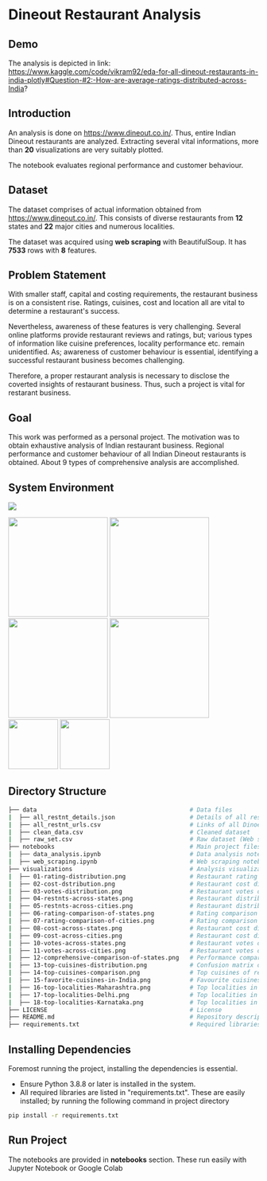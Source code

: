 # Dineout Restaurant Analysis

## Demo
The analysis is depicted in link: https://www.kaggle.com/code/vikram92/eda-for-all-dineout-restaurants-in-india-plotly#Question-#2:-How-are-average-ratings-distributed-across-India?

## Introduction
An analysis is done on https://www.dineout.co.in/. Thus, entire Indian Dineout restaurants are analyzed. Extracting several vital informations, more than **20** visualizations are very suitably plotted.     

The notebook evaluates regional performance and customer behaviour. 

## Dataset
The dataset comprises of actual information obtained from https://www.dineout.co.in/. This consists of diverse restaurants from **12** states and **22** major cities and numerous localities. 

The dataset was acquired using **web scraping** with BeautifulSoup. It has **7533** rows with **8** features.   

## Problem Statement
With smaller staff, capital and costing requirements, the restaurant business is on a consistent rise. Ratings, cuisines, cost and location all are vital to determine a restaurant's success. 

Nevertheless, awareness of these features is very challenging. Several online platforms provide restaurant reviews and ratings, but; various types of information like cuisine preferences, locality performance etc. remain unidentified. As; awareness of customer behaviour is essential, identifying a successful restaurant business becomes challenging. 

Therefore, a proper restaurant analysis is necessary to disclose the coverted insights of restaurant business. Thus, such a project is vital for restarant business. 

## Goal
This work was performed as a personal project. The motivation was to obtain exhaustive analysis of Indian restaurant business. Regional performance and customer behaviour of all Indian Dineout restaurants is obtained. About 9 types of comprehensive analysis are accomplished. 

## System Environment
![](https://forthebadge.com/images/badges/made-with-python.svg)



  [<img target="_blank" src="https://upload.wikimedia.org/wikipedia/commons/e/ed/Pandas_logo.svg" width=200>](https://pandas.pydata.org/)     [<img target="_blank" src="https://upload.wikimedia.org/wikipedia/commons/thumb/3/31/NumPy_logo_2020.svg/512px-NumPy_logo_2020.svg.png" width=200>](https://numpy.org/)     [<img target="_blank" src="https://upload.wikimedia.org/wikipedia/commons/thumb/3/37/Plotly-logo-01-square.png/1200px-Plotly-logo-01-square.png" width=200>](https://plotly.com/)     [<img target="_blank" src="https://funthon.files.wordpress.com/2017/05/bs.png?w=772" width=200>](https://www.crummy.com/software/BeautifulSoup/bs4/doc/)     [<img target="_blank" src="https://docs.python-requests.org/en/v1.1.0/_static/requests-sidebar.png" width=100>](https://docs.python-requests.org/en/latest/)     [<img target="_blank" src="https://miro.medium.com/max/1400/1*QxfkTc6W2v2jpQBo-HBw0g.jpeg" width=100>](https://plotly.com/dash/)                       


## Directory Structure

```bash
├── data                                           # Data files    
|  ├── all_restnt_details.json                     # Details of all restaurants (Web scraping output) 
|  ├── all_restnt_urls.csv                         # Links of all Dinoeut restaurants in India 
|  ├── clean_data.csv                              # Cleaned dataset 
|  ├── raw_set.csv                                 # Raw dataset (Web scraping output)
├── notebooks                                      # Main project files
|  ├── data_analysis.ipynb                         # Data analysis notebook
|  ├── web_scraping.ipynb                          # Web scraping notebook
├── visualizations                                 # Analysis visualizations
|  ├── 01-rating-distribution.png                  # Restaurant rating distribution 
|  ├── 02-cost-dstribution.png                     # Restaurant cost distribution
|  ├── 03-votes-distribution.png                   # Restaurant votes distribution
|  ├── 04-restnts-across-states.png                # Restaurant distribution across Indian states 
|  ├── 05-restnts-across-cities.png                # Restaurant distribution across Indian cities
|  ├── 06-rating-comparison-of-states.png          # Rating comparison of states
|  ├── 07-rating-comparison-of-cities.png          # Rating comparison of cities
|  ├── 08-cost-across-states.png                   # Restaurant cost distribution across states
|  ├── 09-cost-across-cities.png                   # Restaurant cost distribution across cities
|  ├── 10-votes-across-states.png                  # Restaurant votes distribution across states
|  ├── 11-votes-across-cities.png                  # Restaurant votes distribution across cities
|  ├── 12-comprehensive-comparison-of-states.png   # Performance comparison of all states   
|  ├── 13-top-cuisines-distribution.png            # Confusion matrix of XGBClassifier  
|  ├── 14-top-cuisines-comparison.png              # Top cuisines of respective states
|  ├── 15-favorite-cuisines-in-India.png           # Favourite cuisines in India
|  ├── 16-top-localities-Maharashtra.png           # Top localities in Maharashtra
|  ├── 17-top-localities-Delhi.png                 # Top localities in Delhi
|  ├── 18-top-localities-Karnataka.png             # Top localities in Karnataka
├── LICENSE                                        # License
├── README.md                                      # Repository description
├── requirements.txt                               # Required libraries

```

## Installing Dependencies
Foremost running the project, installing the dependencies is essential. 
* Ensure Python 3.8.8 or later is installed in the system. 
* All required libraries are listed in "requirements.txt". These are easily installed; by running the following command in project directory
```bash
pip install -r requirements.txt
```

## Run Project
The notebooks are provided in **notebooks** section. These run easily with Jupyter Notebook or Google Colab   
